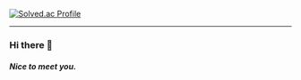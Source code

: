[![Solved.ac Profile](http://mazassumnida.wtf/api/v2/generate_badge?boj=kimiyeon89)](https://solved.ac/kimiyeon89/)

---
### Hi there 👋
##### Nice to meet you.

<!--
**yeeooni/yeeooni** is a ✨ _special_ ✨ repository because its `README.md` (this file) appears on your GitHub profile.

Here are some ideas to get you started:

- 🔭 I’m currently working on ...
- 🌱 I’m currently learning ...
- 👯 I’m looking to collaborate on ...
- 🤔 I’m looking for help with ...
- 💬 Ask me about ...
- 📫 How to reach me: ...
- 😄 Pronouns: ...
- ⚡ Fun fact: ...
-->


